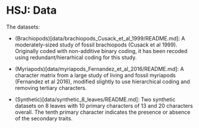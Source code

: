 # HSJ: Data #

The datasets:

+ (Brachiopods)[data/brachiopods_Cusack_et_al_1999/README.md]:  A moderately-sized study of fossil brachiopods (Cusack et al 1999).  Originally coded with non-additive binary coding, it has been recoded using redundant/hierarhical coding for this study.

+ (Myriapods)[data/myriapods_Fernandez_et_al_2016/README.md]:  A character matrix from a large study of living and fossil myriapods (Fernandez et al 2016), modified slightly to use hierarchical coding and removing tertiary characters.

+ (Synthetic)[data/synthetic_8_leaves/README.md]:  Two synthetic datasets on 8 leaves with 10 primary characters of 13 and 20 characters overall.  The tenth primary character indicates the presence or absence of the secondary traits.
